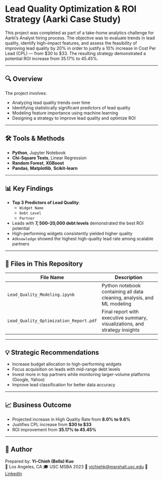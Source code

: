 # Lead Quality Optimization & ROI Strategy (Aarki Case Study)

This project was completed as part of a take-home analytics challenge for Aarki’s Analyst hiring process. The objective was to evaluate trends in lead quality, identify high-impact features, and assess the feasibility of improving lead quality by 20% in order to justify a 10% increase in Cost Per Lead (CPL) — from $30 to $33. The resulting strategy demonstrated a potential ROI increase from 35.17% to 45.45%.

---

## 🔍 Overview

The project involves:
- Analyzing lead quality trends over time
- Identifying statistically significant predictors of lead quality
- Modeling feature importance using machine learning
- Designing a strategy to improve lead quality and optimize ROI

---

## 🛠️ Tools & Methods

- **Python**, Jupyter Notebook
- **Chi-Square Tests**, Linear Regression
- **Random Forest**, **XGBoost**
- **Pandas**, **Matplotlib**, **Scikit-learn**

---

## 📊 Key Findings

- **Top 3 Predictors of Lead Quality**:
  - `Widget Name`
  - `Debt Level`
  - `Partner`
- Leads with **$7,500–$20,000 debt levels** demonstrated the best ROI potential
- High-performing widgets consistently yielded higher quality
- `Adknowledge` showed the highest high-quality lead rate among scalable partners

---

## 📁 Files in This Repository

| File Name                              | Description                                                                 |
|----------------------------------------|-----------------------------------------------------------------------------|
| `Lead_Quality_Modeling.ipynb`          | Python notebook containing all data cleaning, analysis, and ML modeling    |
| `Lead_Quality_Optimization_Report.pdf` | Final report with executive summary, visualizations, and strategy insights |

---

## 💡 Strategic Recommendations

- Increase budget allocation to high-performing widgets
- Focus acquisition on leads with mid-range debt levels
- Invest more in top partners while monitoring larger-volume platforms (Google, Yahoo)
- Improve lead classification for better data accuracy

---

## 📈 Business Outcome

- Projected increase in High Quality Rate from **8.0% to 9.6%**
- Justifies CPL increase from **$30 to $33**
- ROI improvement from **35.17% to 45.45%**

---

## 🧠 Author

Prepared by: **Yi-Chieh (Bella) Kuo**  
📍 Los Angeles, CA
🎓 USC MSBA 2023
📧 yichiehk@marshall.usc.edu 
🔗 [LinkedIn](https://www.linkedin.com/in/yi-chieh-kuo/)


